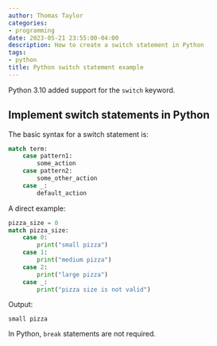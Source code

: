 ```yaml
---
author: Thomas Taylor
categories:
- programming
date: 2023-05-21 23:55:00-04:00
description: How to create a switch statement in Python
tags:
- python
title: Python switch statement example
---
```


Python 3.10 added support for the `switch` keyword.

## Implement switch statements in Python

The basic syntax for a switch statement is:

```python
match term:
    case pattern1:
        some_action
    case pattern2:
        some_other_action
    case _:
        default_action
```

A direct example:

```python
pizza_size = 0
match pizza_size:
    case 0:
        print("small pizza")
    case 1:
        print("medium pizza")
    case 2:
        print("large pizza")
    case _:
        print("pizza size is not valid")
```

Output:

```text
small pizza
```

In Python, `break` statements are not required.